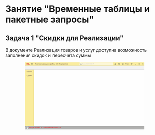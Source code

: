 # Занятие "Временные таблицы и пакетные запросы"

## Задача 1 "Скидки для Реализации"
В документе Реализация товаров и услуг доступна возможность заполнения скидок и пересчета суммы

<p align="center" width="100%">
  <img width="75%" src="img/example-6-5-1.gif"> 
</p>



  
